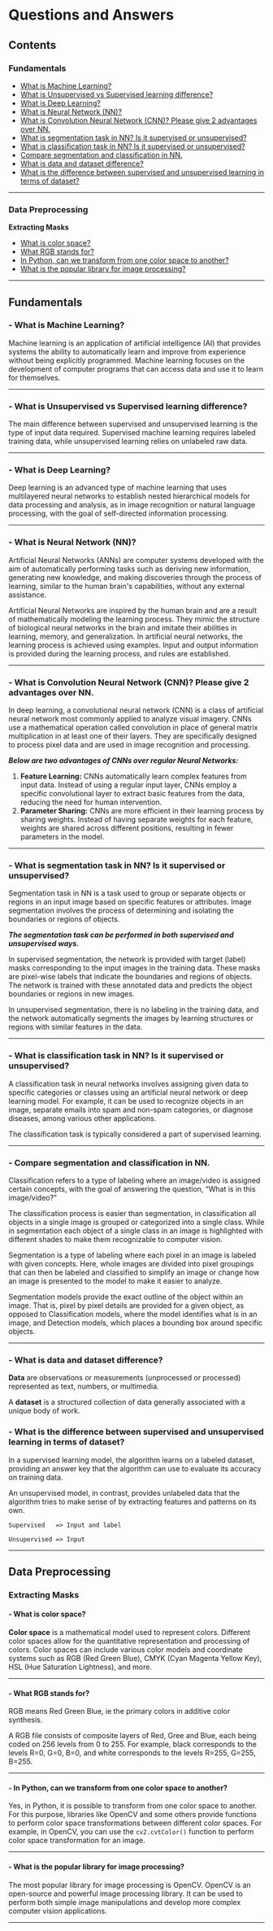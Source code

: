 # Questions and Answers

## Contents
### Fundamentals
- [What is Machine Learning?](#--what-is-machine-learning)
- [What is Unsupervised vs Supervised learning difference?](#--what-is-unsupervised-vs-supervised-learning-difference)
- [What is Deep Learning?](#--what-is-deep-learning)
- [What is Neural Network (NN)?](#--what-is-neural-network-nn)
- [What is Convolution Neural Network (CNN)? Please give 2 advantages over NN.](#--what-is-convolution-neural-network-cnn-please-give-2-advantages-over-nn)
- [What is segmentation task in NN? Is it supervised or unsupervised?](#--what-is-segmentation-task-in-nn-is-it-supervised-or-unsupervised)
- [What is classification task in NN? Is it supervised or unsupervised?](#--what-is-classification-task-in-nn-is-it-supervised-or-unsupervised)
- [Compare segmentation and classification in NN.](#--compare-segmentation-and-classification-in-nn)
- [What is data and dataset difference?](#--what-is-data-and-dataset-difference)
- [What is the difference between supervised and unsupervised learning in terms of dataset?](#--what-is-the-difference-between-supervised-and-unsupervised-learning-in-terms-of-dataset)
---
### Data Preprocessing
**Extracting Masks**
- [What is color space?](#--what-is-color-space)
- [What RGB stands for?](#--what-rgb-stands-for)
- [In Python, can we transform from one color space to another?](#--in-python-can-we-transform-from-one-color-space-to-another)
- [What is the popular library for image processing?](#--what-is-the-popular-library-for-image-processing)
---
## Fundamentals
### - What is Machine Learning?
Machine learning is an application of artificial intelligence (AI) that provides systems the ability to automatically learn and improve from experience without being explicitly programmed. Machine learning focuses on the development of computer programs that can access data and use it to learn for themselves.

---

### - What is Unsupervised vs Supervised learning difference?

The main difference between supervised and unsupervised learning is the type of input data required. Supervised machine learning requires labeled training data, while unsupervised learning relies on unlabeled raw data.

---

### - What is Deep Learning?

Deep learning is an advanced type of machine learning that uses multilayered neural networks to establish nested hierarchical models for data processing and analysis, as in image recognition or natural language processing, with the goal of self-directed information processing.

---

### - What is Neural Network (NN)? 

Artificial Neural Networks (ANNs) are computer systems developed with the aim of automatically performing tasks such as deriving new information, generating new knowledge, and making discoveries through the process of learning, similar to the human brain's capabilities, without any external assistance.

Artificial Neural Networks are inspired by the human brain and are a result of mathematically modeling the learning process. They mimic the structure of biological neural networks in the brain and imitate their abilities in learning, memory, and generalization. In artificial neural networks, the learning process is achieved using examples. Input and output information is provided during the learning process, and rules are established.

---

### - What is Convolution Neural Network (CNN)? Please give 2 advantages over NN.

In deep learning, a convolutional neural network (CNN) is a class of artificial neural network most commonly applied to analyze visual imagery. CNNs use a mathematical operation called convolution in place of general matrix multiplication in at least one of their layers. They are specifically designed to process pixel data and are used in image recognition and processing.

***Below are two advantages of CNNs over regular Neural Networks:***

1. **Feature Learning:** CNNs automatically learn complex features from input data. Instead of using a regular input layer, CNNs employ a specific convolutional layer to extract basic features from the data, reducing the need for human intervention.
2. **Parameter Sharing:** CNNs are more efficient in their learning process by sharing weights. Instead of having separate weights for each feature, weights are shared across different positions, resulting in fewer parameters in the model.

---

### - What is segmentation task in NN? Is it supervised or unsupervised?

Segmentation task in NN is a task used to group or separate objects or regions in an input image based on specific features or attributes. Image segmentation involves the process of determining and isolating the boundaries or regions of objects.

***The segmentation task can be performed in both supervised and unsupervised ways.*** 

In supervised segmentation, the network is provided with target (label) masks corresponding to the input images in the training data. These masks are pixel-wise labels that indicate the boundaries and regions of objects. The network is trained with these annotated data and predicts the object boundaries or regions in new images.

In unsupervised segmentation, there is no labeling in the training data, and the network automatically segments the images by learning structures or regions with similar features in the data.

---

### - What is classification task in NN? Is it supervised or unsupervised?

A classification task in neural networks involves assigning given data to specific categories or classes using an artificial neural network or deep learning model. For example, it can be used to recognize objects in an image, separate emails into spam and non-spam categories, or diagnose diseases, among various other applications.

The classification task is typically considered a part of supervised learning.

---

### - Compare segmentation and classification in NN.

Classification refers to a type of labeling where an image/video is assigned certain concepts, with the goal of answering the question, “What is in this image/video?”

The classification process is easier than segmentation, in classification all objects in a single image is grouped or categorized into a single class. While in segmentation each object of a single class in an image is highlighted with different shades to make them recognizable to computer vision.

Segmentation is a type of labeling where each pixel in an image is labeled with given concepts. Here, whole images are divided into pixel groupings that can then be labeled and classified to simplify an image or change how an image is presented to the model to make it easier to analyze.

Segmentation models provide the exact outline of the object within an image. That is, pixel by pixel details are provided for a given object, as opposed to Classification models, where the model identifies what is in an image, and Detection models, which places a bounding box around specific objects.

---

### - What is data and dataset difference? 

**Data** are observations or measurements (unprocessed or processed) represented as text, numbers, or multimedia.

A **dataset** is a structured collection of data generally associated with a unique body of work.

### - What is the difference between supervised and unsupervised learning in terms of dataset?

In a supervised learning model, the algorithm learns on a labeled dataset, providing an answer key that the algorithm can use to evaluate its accuracy on training data. 

An unsupervised model, in contrast, provides unlabeled data that the algorithm tries to make sense of by extracting features and patterns on its own.

    Supervised   => Input and label

    Unsupervised => Input

--- 

## Data Preprocessing

### Extracting Masks
#### - What is color space?

**Color space** is a mathematical model used to represent colors. Different color spaces allow for the quantitative representation and processing of colors. Color spaces can include various color models and coordinate systems such as RGB (Red Green Blue), CMYK (Cyan Magenta Yellow Key), HSL (Hue Saturation Lightness), and more.

---
#### - What RGB stands for?

RGB means Red Green Blue, ie the primary colors in additive color synthesis.

A RGB file consists of composite layers of Red, Gree and Blue, each being coded on 256 levels from 0 to 255. For example, black corresponds to the levels R=0, G=0, B=0, and white corresponds to the levels R=255, G=255, B=255.

---
#### - In Python, can we transform from one color space to another?
Yes, in Python, it is possible to transform from one color space to another. For this purpose, libraries like OpenCV and some others provide functions to perform color space transformations between different color spaces. For example, in OpenCV, you can use the `cv2.cvtColor()` function to perform color space transformation for an image.

---
#### - What is the popular library for image processing?

The most popular library for image processing is OpenCV. OpenCV is an open-source and powerful image processing library. It can be used to perform both simple image manipulations and develop more complex computer vision applications.

---




